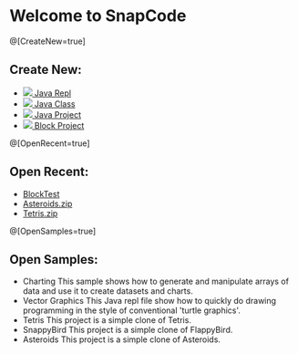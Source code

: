 
# Welcome to SnapCode

@[CreateNew=true]

## Create New:

* [![](https://reportmill.com/SnapCode/images/JeplFile_64.png) Java Repl ]( NewJavaReplButton )
* [![](https://reportmill.com/SnapCode/images/JavaFile_64.png) Java Class ]( NewJavaClassButton )
* [![](https://reportmill.com/SnapCode/images/Project_64.png) Java Project ]( NewProjectButton )
* [![](https://reportmill.com/SnapCode/images/BlockProject_64.png) Block Project ]( NewBlockProjectButton )

@[OpenRecent=true]

## Open Recent:

* [BlockTest](~/SnapCode/BlockTest)
* [Asteroids.zip](https://reportmill.com/SnapCode/Samples/Asteroids/Asteroids.zip)
* [Tetris.zip](https://reportmill.com/SnapCode/Samples/Tetris/Tetris.zip)

@[OpenSamples=true]

## Open Samples:

* Charting
[](https://reportmill.com/SnapCode/Samples/Charting/Charting.jepl)
This sample shows how to generate and manipulate arrays of data and use it to create datasets and charts.
* Vector Graphics
[](https://reportmill.com/SnapCode/Samples/Vector_Graphics/Vector_Graphics.jepl)
This Java repl file show how to quickly do drawing programming in the style of conventional 'turtle graphics'.
* Tetris
[](https://reportmill.com/SnapCode/Samples/Tetris/Tetris.zip)
This project is a simple clone of Tetris.
* SnappyBird
[](https://reportmill.com/SnapCode/Samples/SnappyBird/SnappyBird.zip)
This project is a simple clone of FlappyBird.
* Asteroids
[](https://reportmill.com/SnapCode/Samples/Asteroids/Asteroids.zip)
This project is a simple clone of Asteroids.
